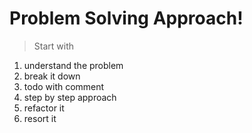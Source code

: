 # Problem Solving Approach!

> Start with
1. understand the problem
2. break it down 
3. todo with comment 
4. step by step approach
5. refactor it 
6. resort it 